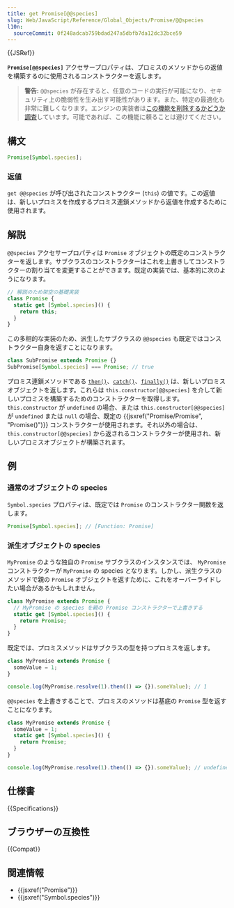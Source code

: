 ```yaml
---
title: get Promise[@@species]
slug: Web/JavaScript/Reference/Global_Objects/Promise/@@species
l10n:
  sourceCommit: 0f248adcab759bdad247a5dbfb7da12dc32bce59
---
```


{{JSRef}}

**`Promise[@@species]`** アクセサープロパティは、プロミスのメソッドからの返値を構築するのに使用されるコンストラクターを返します。

> **警告:** `@@species` が存在すると、任意のコードの実行が可能になり、セキュリティ上の脆弱性を生み出す可能性があります。また、特定の最適化も非常に難しくなります。エンジンの実装者は[この機能を削除するかどうか調査](https://github.com/tc39/proposal-rm-builtin-subclassing)しています。可能であれば、この機能に頼ることは避けてください。

## 構文

```js
Promise[Symbol.species];
```

### 返値

`get @@species` が呼び出されたコンストラクター (`this`) の値です。この返値は、新しいプロミスを作成するプロミス連鎖メソッドから返値を作成するために使用されます。

## 解説

`@@species` アクセサープロパティは `Promise` オブジェクトの既定のコンストラクターを返します。サブクラスのコンストラクターはこれを上書きしてコンストラクターの割り当てを変更することができます。既定の実装では、基本的に次のようになります。

```js
// 解説のため架空の基礎実装
class Promise {
  static get [Symbol.species]() {
    return this;
  }
}
```

この多相的な実装のため、派生したサブクラスの `@@species` も既定ではコンストラクター自身を返すことになります。

```js
class SubPromise extends Promise {}
SubPromise[Symbol.species] === Promise; // true
```

プロミス連鎖メソッドである [`then()`](/ja/docs/Web/JavaScript/Reference/Global_Objects/Promise/then)、[`catch()`](/ja/docs/Web/JavaScript/Reference/Global_Objects/Promise/catch)、[`finally()`](/ja/docs/Web/JavaScript/Reference/Global_Objects/Promise/finally) は、新しいプロミスオブジェクトを返します。これらは `this.constructor[@@species]` を介して新しいプロミスを構築するためのコンストラクターを取得します。 `this.constructor` が `undefined` の場合、または `this.constructor[@@species]` が `undefined` または `null` の場合、既定の {{jsxref("Promise/Promise", "Promise()")}} コンストラクターが使用されます。それ以外の場合は、 `this.constructor[@@species]` から返されるコンストラクターが使用され、新しいプロミスオブジェクトが構築されます。

## 例

### 通常のオブジェクトの species

`Symbol.species` プロパティは、既定では `Promise` のコンストラクター関数を返します。

```js
Promise[Symbol.species]; // [Function: Promise]
```

### 派生オブジェクトの species

`MyPromise` のような独自の `Promise` サブクラスのインスタンスでは、 `MyPromise` コンストラクターが `MyPromise` の species となります。しかし、派生クラスのメソッドで親の `Promise` オブジェクトを返すために、これをオーバーライドしたい場合があるかもしれません。

```js
class MyPromise extends Promise {
  // MyPromise の species を親の Promise コンストラクターで上書きする
  static get [Symbol.species]() {
    return Promise;
  }
}
```

既定では、プロミスメソッドはサブクラスの型を持つプロミスを返します。

```js
class MyPromise extends Promise {
  someValue = 1;
}

console.log(MyPromise.resolve(1).then(() => {}).someValue); // 1
```

`@@species` を上書きすることで、プロミスのメソッドは基底の `Promise` 型を返すことになります。

```js
class MyPromise extends Promise {
  someValue = 1;
  static get [Symbol.species]() {
    return Promise;
  }
}

console.log(MyPromise.resolve(1).then(() => {}).someValue); // undefined
```

## 仕様書

{{Specifications}}

## ブラウザーの互換性

{{Compat}}

## 関連情報

- {{jsxref("Promise")}}
- {{jsxref("Symbol.species")}}
